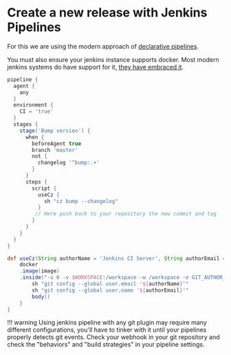 # Create a new release with Jenkins Pipelines

For this we are using the modern approach of [declarative pipelines](https://www.jenkins.io/doc/book/pipeline/).

You must also ensure your jenkins instance supports docker.
Most modern jenkins systems do have support for it, [they have embraced it](https://www.jenkins.io/doc/book/pipeline/docker/).

```groovy
pipeline {
  agent {
    any
  }
  environment {
    CI = 'true'
  }
  stages {
    stage('Bump version') {
      when {
        beforeAgent true
        branch 'master'
        not {
          changelog '^bump:.+'
        }
      }
      steps {
        script {
          useCz {
            sh "cz bump --changelog"
          }
         // Here push back to your repository the new commit and tag
        }
      }
    }
  }
}

def useCz(String authorName = 'Jenkins CI Server', String authorEmail = 'your-jenkins@email.com', String image =  'registry.hub.docker.com/commitizen/commitizen:latest', Closure body) {
    docker
    .image(image)
    .inside("-u 0 -v $WORKSPACE:/workspace -w /workspace -e GIT_AUTHOR_NAME='${authorName}' -e GIT_AUTHOR_EMAIL='${authorEmail}'") {
        sh "git config --global user.email '${authorName}'"
        sh "git config --global user.name '${authorEmail}'"
        body()
    }
}
```

!!! warning
    Using jenkins pipeline with any git plugin may require many different configurations,
    you'll have to tinker with it until your pipelines properly detects git events. Check your
    webhook in your git repository and check the "behaviors" and "build strategies" in
    your pipeline settings.
